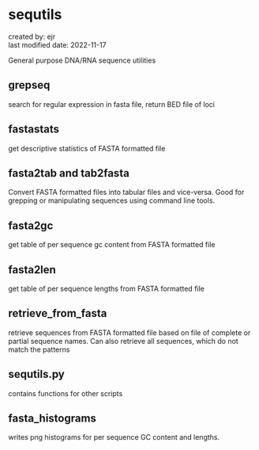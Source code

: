 # sequtils
created by: ejr  
last modified date: 2022-11-17  

General purpose DNA/RNA sequence utilities

## grepseq
search for regular expression in fasta file, return BED file of loci

## fastastats
get descriptive statistics of FASTA formatted file 

## fasta2tab and tab2fasta
Convert FASTA formatted files into tabular files and vice-versa.  Good for grepping or manipulating sequences using command line tools.

## fasta2gc
get table of per sequence gc content from FASTA formatted file

## fasta2len
get table of per sequence lengths from FASTA formatted file

## retrieve_from_fasta
retrieve sequences from FASTA formatted file based on file of complete or partial sequence names.  Can also retrieve all sequences, which do not match the patterns

## sequtils.py
contains functions for other scripts

## fasta_histograms
writes png histograms for per sequence GC content and lengths.
